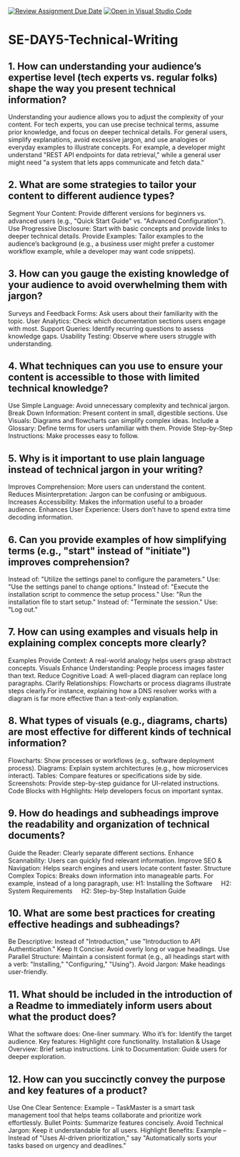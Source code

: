 [![Review Assignment Due Date](https://classroom.github.com/assets/deadline-readme-button-22041afd0340ce965d47ae6ef1cefeee28c7c493a6346c4f15d667ab976d596c.svg)](https://classroom.github.com/a/zsAR-pyY)
[![Open in Visual Studio Code](https://classroom.github.com/assets/open-in-vscode-2e0aaae1b6195c2367325f4f02e2d04e9abb55f0b24a779b69b11b9e10269abc.svg)](https://classroom.github.com/online_ide?assignment_repo_id=18765130&assignment_repo_type=AssignmentRepo)
# SE-DAY5-Technical-Writing
## 1. How can understanding your audience’s expertise level (tech experts vs. regular folks) shape the way you present technical information?
Understanding your audience allows you to adjust the complexity of your content.
For tech experts, you can use precise technical terms, assume prior knowledge, and focus on deeper technical details.
For general users, simplify explanations, avoid excessive jargon, and use analogies or everyday examples to illustrate concepts.
For example, a developer might understand "REST API endpoints for data retrieval," while a general user might need "a system that lets apps communicate and fetch data."


## 2. What are some strategies to tailor your content to different audience types?
Segment Your Content: Provide different versions for beginners vs. advanced users (e.g., "Quick Start Guide" vs. "Advanced Configuration").
Use Progressive Disclosure: Start with basic concepts and provide links to deeper technical details.
Provide Examples: Tailor examples to the audience’s background (e.g., a business user might prefer a customer workflow example, while a developer may want code snippets).

## 3. How can you gauge the existing knowledge of your audience to avoid overwhelming them with jargon?
Surveys and Feedback Forms: Ask users about their familiarity with the topic.
User Analytics: Check which documentation sections users engage with most.
Support Queries: Identify recurring questions to assess knowledge gaps.
Usability Testing: Observe where users struggle with understanding.

## 4. What techniques can you use to ensure your content is accessible to those with limited technical knowledge?
Use Simple Language: Avoid unnecessary complexity and technical jargon.
Break Down Information: Present content in small, digestible sections.
Use Visuals: Diagrams and flowcharts can simplify complex ideas.
Include a Glossary: Define terms for users unfamiliar with them.
Provide Step-by-Step Instructions: Make processes easy to follow.

## 5. Why is it important to use plain language instead of technical jargon in your writing?
Improves Comprehension: More users can understand the content.
Reduces Misinterpretation: Jargon can be confusing or ambiguous.
Increases Accessibility: Makes the information useful to a broader audience.
Enhances User Experience: Users don’t have to spend extra time decoding information.
## 6. Can you provide examples of how simplifying terms (e.g., "start" instead of "initiate") improves comprehension?
Instead of: "Utilize the settings panel to configure the parameters."
Use: "Use the settings panel to change options."
Instead of: "Execute the installation script to commence the setup process."
Use: "Run the installation file to start setup."
Instead of: "Terminate the session."
Use: "Log out."
## 7. How can using examples and visuals help in explaining complex concepts more clearly?
Examples Provide Context: A real-world analogy helps users grasp abstract concepts.
Visuals Enhance Understanding: People process images faster than text.
Reduce Cognitive Load: A well-placed diagram can replace long paragraphs.
Clarify Relationships: Flowcharts or process diagrams illustrate steps clearly.For instance, explaining how a DNS resolver works with a diagram is far more effective than a text-only explanation.
## 8. What types of visuals (e.g., diagrams, charts) are most effective for different kinds of technical information?
Flowcharts: Show processes or workflows (e.g., software deployment process).
Diagrams: Explain system architectures (e.g., how microservices interact).
Tables: Compare features or specifications side by side.
Screenshots: Provide step-by-step guidance for UI-related instructions.
Code Blocks with Highlights: Help developers focus on important syntax.
## 9. How do headings and subheadings improve the readability and organization of technical documents?
Guide the Reader: Clearly separate different sections.
Enhance Scannability: Users can quickly find relevant information.
Improve SEO & Navigation: Helps search engines and users locate content faster.
Structure Complex Topics: Breaks down information into manageable parts.
For example, instead of a long paragraph, use:
H1: Installing the Software
    H2: System Requirements
    H2: Step-by-Step Installation Guide
## 10. What are some best practices for creating effective headings and subheadings?
Be Descriptive: Instead of "Introduction," use "Introduction to API Authentication."
Keep It Concise: Avoid overly long or vague headings.
Use Parallel Structure: Maintain a consistent format (e.g., all headings start with a verb: "Installing," "Configuring," "Using").
Avoid Jargon: Make headings user-friendly.

## 11. What should be included in the introduction of a Readme to immediately inform users about what the product does?
What the software does: One-liner summary.
Who it’s for: Identify the target audience.
Key features: Highlight core functionality.
Installation & Usage Overview: Brief setup instructions.
Link to Documentation: Guide users for deeper exploration.
## 12. How can you succinctly convey the purpose and key features of a product?
Use One Clear Sentence: Example – TaskMaster is a smart task management tool that helps teams collaborate and prioritize work effortlessly.
Bullet Points: Summarize features concisely.
Avoid Technical Jargon: Keep it understandable for all users.
Highlight Benefits: Example – Instead of "Uses AI-driven prioritization," say "Automatically sorts your tasks based on urgency and deadlines."

